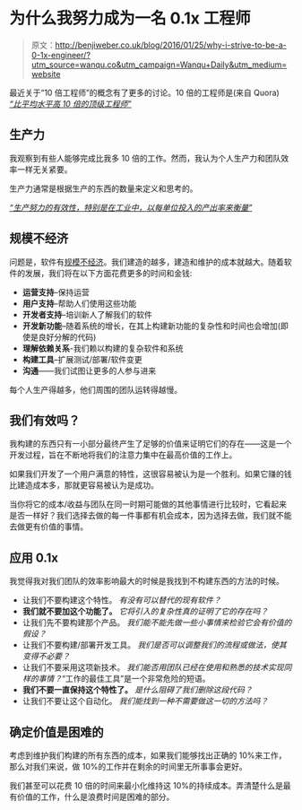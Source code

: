 # 为什么我努力成为一名 0.1x 工程师

> 原文：<http://benjiweber.co.uk/blog/2016/01/25/why-i-strive-to-be-a-0-1x-engineer/?utm_source=wanqu.co&utm_campaign=Wanqu+Daily&utm_medium=website>





最近关于“10 倍工程师”的概念有了更多的讨论。10 倍的工程师是(来自 Quora) [*“比平均水平高 10 倍的顶级工程师”*](https://www.quora.com/topic/10X-Engineers)

## 生产力

我观察到有些人能够完成比我多 10 倍的工作。然而，我认为个人生产力和团队效率一样无关紧要。

生产力通常是根据生产的东西的数量来定义和思考的。

[*“生产努力的有效性，特别是在工业中，以每单位投入的产出率来衡量”*](http://www.oxforddictionaries.com/definition/english/productivity)

## 规模不经济

问题是，软件有[规模不经济](http://allankelly.blogspot.co.uk/2015/10/software-has-diseconomies-of-scale-not.html)。我们建造的越多，建造和维护的成本就越大。随着软件的发展，我们将在以下方面花费更多的时间和金钱:

*   **运营支持**–保持运营
*   **用户支持**–帮助人们使用这些功能
*   **开发者支持**–培训新人了解我们的软件
*   **开发新功能**–随着系统的增长，在其上构建新功能的复杂性和时间也会增加(即使是良好分解的代码)
*   **理解依赖关系**-我们赖以构建的复杂软件和系统
*   **构建工具**–扩展测试/部署/软件变更
*   **沟通**——我们试图让更多的人参与进来

每个人生产得越多，他们周围的团队运转得越慢。

## 我们有效吗？

我构建的东西只有一小部分最终产生了足够的价值来证明它们的存在——这是一个开发过程，旨在不断地将我们的注意力集中在最高价值的工作上。

如果我们开发了一个用户满意的特性，这很容易被认为是一个胜利。如果它赚的钱比建造成本多，那就更容易被认为是成功。

当你将它的成本/收益与团队在同一时期可能做的其他事情进行比较时，它看起来是否一样好？我们选择去做的每一件事都有机会成本，因为选择去做，我们就不能去做更有价值的事情。

## 应用 0.1x

我觉得我对我们团队的效率影响最大的时候是我找到不构建东西的方法的时候。

*   让我们不要构建这个特性。
    *有没有可以替代的现有软件？*
*   **我们就不要加这个功能了。**
    *它将引入的复杂性真的证明了它的存在吗？*
*   让我们先不要构建那个产品。
    *我们能不能先做一些小事情来检验它会有价值的假设？*
*   让我们不要构建/部署开发工具。
    *我们是否可以调整我们的流程或做法，使其变得不必要？*
*   让我们不要采用这项新技术。
    *我们能否用团队已经在使用和熟悉的技术实现同样的事情？*“工作的最佳工具”是一个非常危险的短语。
*   **我们不要一直保持这个特性了。**
    *是什么阻碍了我们删除这段代码？*
*   让我们不要让这个自动化。
    *我们能找到一种不需要做这一切的方法吗？*

## 确定价值是困难的

考虑到维护我们构建的所有东西的成本，如果我们能够找出正确的 10%来工作，那么对我们来说，做 10%的工作并在剩余的时间里无所事事会更好。

我们甚至可以花费 10 倍的时间来最小化维持这 10%的持续成本。弄清楚什么是最有价值的工作，什么是浪费时间是困难的部分。



